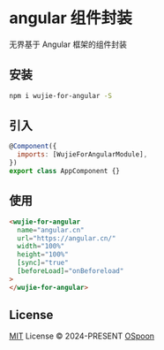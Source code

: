# angular 组件封装

无界基于 Angular 框架的组件封装

## 安装

```bash
npm i wujie-for-angular -S
```

## 引入

```JavaScript
@Component({
  imports: [WujieForAngularModule],
})
export class AppComponent {}
```

## 使用

```html
<wujie-for-angular
  name="angular.cn"
  url="https://angular.cn/"
  width="100%"
  height="100%"
  [sync]="true"
  [beforeLoad]="onBeforeload"
>
</wujie-for-angular>
```

## License

[MIT](./LICENSE) License © 2024-PRESENT [OSpoon](https://github.com/OSpoon)
